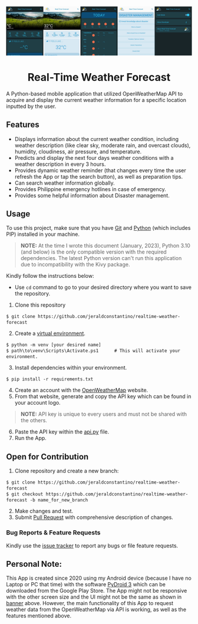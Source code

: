 ![banner](https://github.com/jeraldconstantino/realtime-weather-forecast/blob/master/banner.png)
<h1 align="center">Real-Time Weather Forecast</h1>
A Python-based mobile application that utilized OpenWeatherMap API to acquire and display the current weather information for a specific location inputted by the user.

## Features
- Displays information about the current weather condition, including weather description (like clear sky, moderate rain, and overcast clouds), humidity, cloudiness, air pressure, and temperature.
- Predicts and display the next four days weather conditions with a weather description in every 3 hours.
- Provides dynamic weather reminder (that changes every time the user refresh the App or tap the search button), as well as preparation tips.
- Can search weather information globally.
- Provides Philippine emergency hotlines in case of emergency.
- Provides some helpful information about Disaster management.

## Usage
To use this project, make sure that you have [Git](https://git-scm.com/) and [Python](https://www.python.org/downloads/) (which includes PIP) installed in your machine. 

> **NOTE:** At the time I wrote this document (January, 2023), Python 3.10 (and below) is the only compatible version with the required dependencies. The latest Python version can't run this application due to incompatibility with the Kivy package. 

Kindly follow the instructions below:    
* Use `cd` command to go to your desired directory where you want to save the repository.
1. Clone this repository
```
$ git clone https://github.com/jeraldconstantino/realtime-weather-forecast
```
2. Create a [virtual environment](https://docs.python.org/3/library/venv.html).
```
$ python -m venv [your desired name]
$ path\to\venv\Scripts\Activate.ps1      # This will activate your environment.
```
3. Install dependencies within your environment.
```
$ pip install -r requirements.txt
```
4. Create an account with the [OpenWeatherMap](https://openweathermap.org/) website.
5. From that website, generate and copy the API key which can be found in your account logo.
> **NOTE:** API key is unique to every users and must not be shared with the others. 
6. Paste the API key within the [api.py](https://github.com/jeraldconstantino/realtime-weather-forecast/blob/master/api.py) file.
7. Run the App.

## Open for Contribution
1. Clone repository and create a new branch: 
```
$ git clone https://github.com/jeraldconstantino/realtime-weather-forecast
$ git checkout https://github.com/jeraldconstantino/realtime-weather-forecast -b name_for_new_branch
```
2. Make changes and test.
3. Submit [Pull Request](https://github.com/jeraldconstantino/realtime-weather-forecast/pulls) with comprehensive description of changes.

### Bug Reports & Feature Requests
Kindly use the [issue tracker](https://github.com/jeraldconstantino/realtime-weather-forecast/issues) to report any bugs or file feature requests.

## Personal Note:
This App is created since 2020 using my Android device (because I have no Laptop or PC that time) with the software [PyDroid 3](https://play.google.com/store/apps/details?id=ru.iiec.pydroid3&hl=en&gl=US) which can be downloaded from the Google Play Store. The App might not be responsive with the other screen size and the UI might not be the same as shown in [banner](https://github.com/jeraldconstantino/realtime-weather-forecast/blob/master/banner.png) above. However, the main functionality of this App to request weather data from the OpenWeatherMap via API is working, as well as the features mentioned above.
